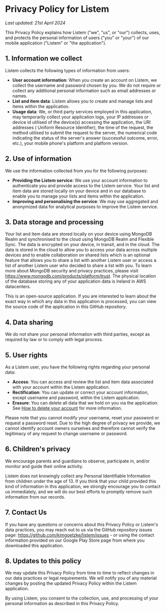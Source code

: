﻿# Privacy Policy for Listem

_Last updated: 21st April 2024_

This Privacy Policy explains how Listem ("we", "us", or "our") collects, uses, and protects the personal information of
users ("you" or "your") of our mobile application ("Listem" or "the application").

## 1. Information we collect

Listem collects the following types of information from users:

- **User account information**: When you create an account on Listem, we collect the username and password chosen by
  you. We do not require or collect any additional personal information such as email addresses or names.
- **List and item data**: Listem allows you to create and manage lists and items within the application.
- **Usage data**: We, or third party services employed in this application, may temporarily collect your application
  logs, your IP addresses or device id utilised of the device(s) accessing the application, the URI addresses (
  Uniform Resource Identifier), the time of the request, the method utilised to submit the request to the server, the
  numerical code indicating the status of the server's answer (successful outcome, error, etc.), your mobile phone's
  platform and platform version.

## 2. Use of information

We use the information collected from you for the following purposes:

- **Providing the Listem service**: We use your account information to authenticate you and provide access to the Listem
  service. Your list and item data are stored locally on your device and in our database to enable you to manage your
  lists and items within the application.
- **Improving and personalising the service**: We may use aggregated and anonymized data for analytical purposes to
  improve the Listem service.

## 3. Data storage and processing

Your list and item data are stored locally on your device using MongoDB Realm and synchronised to the cloud using
MongoDB Realm and Flexible Sync. The data is encrypted on your device, in transit, and in the cloud. The data is stored
in the cloud to allow you to access your data across multiple devices and to enable collaboration on shared lists which
is an optional feature that allows you to share a list with another Listem user or access a list of another Listem user
who decided to share a list with you. To learn more about MongoDB security and privacy practices, please
visit https://www.mongodb.com/products/platform/trust. The physical location of the database storing any of your
application data is Ireland in AWS datacenters.

This is an open-source application. If you are interested to learn about the exact way in which any data in this
application is processed, you can view the source code of the application in this GitHub repository.

## 4. Data sharing

We do not share your personal information with third parties, except as required by law or to comply with legal process.

## 5. User rights

As a Listem user, you have the following rights regarding your personal data:

- **Access**: You can access and review the list and item data associated with your account within the Listem
  application.
- **Rectification**: You can update or correct your account information, except username and password, within the Listem
  application.
- **Erasure**: You can delete all data that we hold on you via the application. See
  [How to delete your account](how-to-delete-your-account.md) for more information.

Please note that you cannot modify your username, reset your password or request a password reset. Due to the high
degree of privacy we provide, we cannot identify account owners ourselves and therefore cannot verify the legitimacy
of any request to change username or password.

## 6. Children's privacy

We encourage parents and guardians to observe, participate in, and/or monitor and guide their online activity.

Listem does not knowingly collect any Personal Identifiable Information from children under the age of 13. If you
think that your child provided this kind of information in this application, we strongly encourage you to contact us
immediately, and we will do our best efforts to promptly remove such information from our records.

## 7. Contact Us

If you have any questions or concerns about this Privacy Policy or Listem's data practices, you may reach out to us via
the GitHub repository issues page: https://github.com/kimgoetzke/listem/issues - or using the contact
information provided on our Google Play Store page from where you downloaded this application.

## 8. Updates to this policy

We may update this Privacy Policy from time to time to reflect changes in our data practices or legal requirements. We
will notify you of any material changes by posting the updated Privacy Policy within the Listem application.

By using Listem, you consent to the collection, use, and processing of your personal information as described in this
Privacy Policy.
